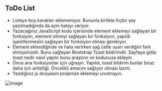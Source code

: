 ## ToDo List

- Listeye boş karakter eklenemiyor. Bununla birlikte hiçbir şey yazılmadığında da aynı hatayı veriyor.
- Yazacağınız JavaScript kodu içerisinde element eklemeyi sağlayan bir fonksiyon, element silmeyi sağlayan bir fonksiyon, yapıldı işaretlenmesini sağlayan bir fonksiyon olması gerekiyor.
- Element eklendiğinde ve hata verirken sağ üstte uyarı verdiğini fark etmişsinizdir. Bunu sağlayan Bootstrap Toast bildirimdir. Sayfaya gidip toast nedir nasıl yapılır bunu araştırın ve kodunuza ekleyin.
- Önce ana fonksiyonlar için uğraşın. Yapıldı, toast bildirim bunlar biraz daha için artistliği. Öncelikli amacını sağlıyor olması lazım.
- Yazdığınız js dosyasını projenize eklemeyi unutmayın.


![image](https://user-images.githubusercontent.com/102433124/176468567-95ce1c48-fdea-465e-b59b-fb821afb30c5.png)
